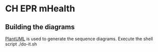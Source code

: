 # CH EPR mHealth


## Building the diagrams
[PlantUML](http://plantuml.com/) is used to generate the sequence diagrams. Execute the shell script ./do-it.sh